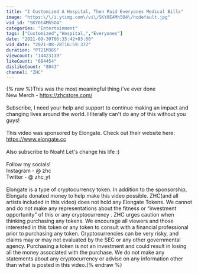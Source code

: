 ```yaml
---
title: "I Customized A Hospital, Then Paid Everyones Medical Bills"
image: "https:\/\/i.ytimg.com\/vi\/SKY0E4Mh5O4\/hqdefault.jpg"
vid_id: "SKY0E4Mh5O4"
categories: "Entertainment"
tags: ["Customized","Hospital,","Everyones"]
date: "2021-09-30T06:35:42+03:00"
vid_date: "2021-08-28T16:59:37Z"
duration: "PT21M38S"
viewcount: "14423139"
likeCount: "684454"
dislikeCount: "8043"
channel: "ZHC"
---
```

{% raw %}This was the most meaningful thing i've ever done<br />New Merch - <a rel="nofollow" target="blank" href="https://zhcstore.com/">https://zhcstore.com/</a><br /><br />Subscribe, I need your help and support to continue making an impact and changing lives around the world. I literally can't do any of this without you guys!<br /><br />This video was sponsored by Elongate. Check out their website here: <a rel="nofollow" target="blank" href="https://www.elongate.cc">https://www.elongate.cc</a> <br /><br />Also subscribe to Noah! Let's change his life :)<br /><br />Follow my socials!<br />Instagram - @ zhc<br />Twitter - @ zhc_yt<br /><br />Elongate is a type of cryptocurrency token. In addition to the sponsorship, Elongate donated money to help make this video possible. ZHC(and all artists included in this video) does not hold any Elongate Tokens. We cannot and do not make any representations about the fitness or “investment opportunity” of this or any cryptocurrency . ZHC urges caution when thinking purchasing any tokens. We encourage all viewers and those interested in this token or any token to consult with a financial professional prior to purchasing any token. Cryptocurrencies can be very risky, and claims may or may not evaluated by the SEC or any other governmental agency. Purchasing a token is not an investment and could result in losing all the money associated with the purchase. We do not make any statements about any cryptocurrency or advise on any information other than what is posted in this video.{% endraw %}
